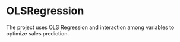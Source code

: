 # OLSRegression
The project uses OLS Regression and interaction among variables to optimize sales prediction.
